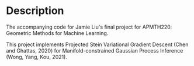 # Description
The accompanying code for Jamie Liu's final project for APMTH220: Geometric Methods for Machine Learning.

This project implements Projected Stein Variational Gradient Descent (Chen and Ghattas, 2020) for Manifold-constrained Gaussian Process Inference (Wong, Yang, Kou, 2021).
